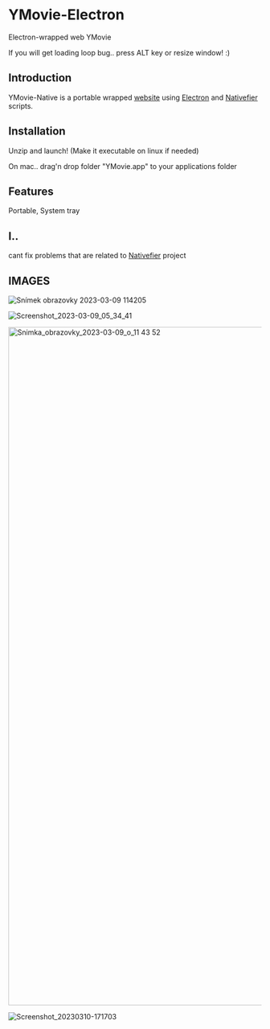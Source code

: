 # YMovie-Electron
 Electron-wrapped web YMovie
 
 If you will get loading loop bug.. press ALT key or resize window! :)

## Introduction

YMovie-Native is a portable wrapped [website](https://ymovie.streamcinema.cz/) using [Electron](https://www.electronjs.org/) and [Nativefier](https://github.com/nativefier/nativefier/) scripts.

## Installation

Unzip and launch! (Make it executable on linux if needed)

On mac.. drag'n drop folder "YMovie.app" to your applications folder

## Features

Portable, System tray

## I..
cant fix problems that are related to [Nativefier](https://github.com/nativefier/nativefier/) project

## IMAGES

![Snímek obrazovky 2023-03-09 114205](https://user-images.githubusercontent.com/82129251/224001580-786e6b78-fa15-4306-8650-81e1f543c663.png)

![Screenshot_2023-03-09_05_34_41](https://user-images.githubusercontent.com/82129251/224001609-b2f6f87d-0c19-4d4e-96e8-f6cb6165e4ca.png)

<img width="1349" alt="Snimka_obrazovky_2023-03-09_o_11 43 52" src="https://user-images.githubusercontent.com/82129251/224001626-1142cd91-fa0e-4527-a5ab-bd160b963761.png">


![Screenshot_20230310-171703](https://user-images.githubusercontent.com/82129251/224367570-a30f29c9-0789-4c1a-bf0f-87538d30ce7c.png)
